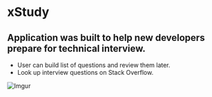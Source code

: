 # xStudy

## Application was built to help new developers prepare for technical interview.

- User can build list of questions and review them later.
- Look up interview questions on Stack Overflow.

![Imgur](http://i.imgur.com/ZrSzefr.png)
